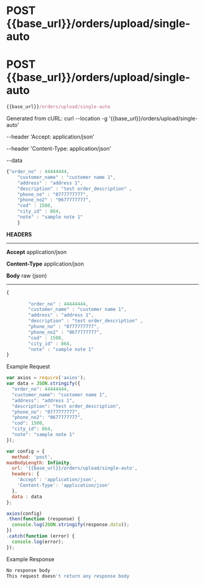 # POST {{base_url}}/orders/upload/single-auto

# POST **{{base_url}}/orders/upload/single-auto**

```jsx
{{base_url}}/orders/upload/single-auto
```

Generated from cURL: curl --location -g '{{base_url}}/orders/upload/single-auto'

--header 'Accept: application/json'

--header 'Content-Type: application/json'

--data 

```jsx
{"order_no" : 44444444,
    "customer_name" : "customer name 1",
    "address" : "address 1",
    "description" : "test order_description" ,
    "phone_no" : "0777777777",
    "phone_no2" : "0677777777",
    "cod" : 1500,
    "city_id" : 864,
    "note" : "sample note 1"
    }
```

**HEADERS**

---

**Accept**                                    application/json

**Content-Type**                       application/json

**Body**  raw (json)

---

```jsx
{
        
        "order_no" : 44444444,
        "customer_name" : "customer name 1",
        "address" : "address 1",
        "description" : "test order_description" ,
        "phone_no" : "0777777777",
        "phone_no2" : "0677777777",
        "cod" : 1500,
        "city_id" : 864,
        "note" : "sample note 1"
}
```

Example Request

```jsx
var axios = require('axios');
var data = JSON.stringify({
  "order_no": 44444444,
  "customer_name": "customer name 1",
  "address": "address 1",
  "description": "test order_description",
  "phone_no": "0777777777",
  "phone_no2": "0677777777",
  "cod": 1500,
  "city_id": 864,
  "note": "sample note 1"
});

var config = {
  method: 'post',
maxBodyLength: Infinity,
  url: '{{base_url}}/orders/upload/single-auto',
  headers: { 
    'Accept': 'application/json', 
    'Content-Type': 'application/json'
  },
  data : data
};

axios(config)
.then(function (response) {
  console.log(JSON.stringify(response.data));
})
.catch(function (error) {
  console.log(error);
});

```

Example Response

```jsx
No response body
This request doesn't return any response body
```